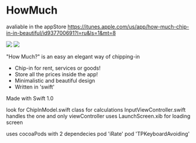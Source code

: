 HowMuch
=======
avaliable in the appStore 
https://itunes.apple.com/us/app/how-much-chip-in-in-beautiful/id937700691?l=ru&ls=1&mt=8

<img SRC= 'http://a3.mzstatic.com/us/r30/Purple1/v4/05/6e/c3/056ec36f-ade9-826c-f3f6-d699495c9770/screen322x572.jpeg'>      <img SRC='http://a3.mzstatic.com/us/r30/Purple3/v4/c7/51/f7/c751f70b-f91c-769f-9c11-5bb976595591/screen322x572.jpeg'> 

"How Much?" is an easy an elegant way of chipping-in

- Chip-in for rent, services or goods!
- Store all the prices inside the app!
- Minimalistic and beautiful design
- Written in 'swift'

Made with Swift 1.0

look for ChipInModel.swift class for calculations
InputViewController.swift handles the one and only viewController
uses LaunchScreen.xib for loading screen

uses cocoaPods with 2 dependecies
pod 'iRate'
pod 'TPKeyboardAvoiding'
